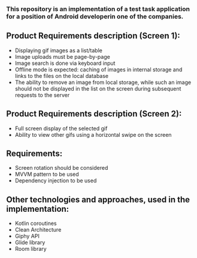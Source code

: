 ### This repository is an implementation of a test task application for a position of Android developerin one of the companies.

## Product Requirements description (Screen 1):
- Displaying gif images as a list/table
- Image uploads must be page-by-page
- Image search is done via keyboard input
- Offline mode is expected: caching of images in internal storage and links to the files on the local database
- The ability to remove an image from local storage, while such an image should not be displayed in the list on the screen during subsequent requests to the server

## Product Requirements description (Screen 2):
- Full screen display of the selected gif
- Ability to view other gifs using a horizontal swipe on the screen

## Requirements:
- Screen rotation should be considered
- MVVM pattern to be used
- Dependency injection to be used

## Other technologies and approaches, used in the implementation:
- Kotlin coroutines
- Clean Architecture
- Giphy API
- Glide library
- Room library
